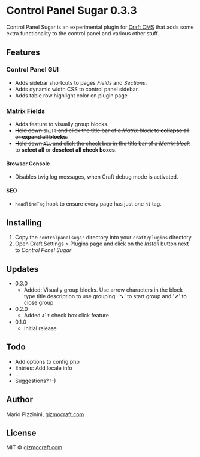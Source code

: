 # Control Panel Sugar 0.3.3

Control Panel Sugar is an experimental plugin for [Craft CMS](https://craftcms.com/) that adds some extra functionality to the control panel and various other stuff.

## Features

### Control Panel GUI

* Adds sidebar shortcuts to pages _Fields_ and _Sections_.
* Adds dynamic width CSS to control panel sidebar.
* Adds table row highlight color on plugin page

### Matrix Fields

* Adds feature to visually group blocks.
* ~~Hold down `Shift` and click the title bar of a _Matrix block_ to **collapse all** or **expand all blocks**.~~
* ~~Hold down `Alt` and click the check box in the title bar of a _Matrix block_ to **select all** or **deselect all check boxes**.~~

#### Browser Console

* Disables twig log messages, when Craft debug mode is activated.

#### SEO

* `headlineTag` hook to ensure every page has just one `h1` tag.

## Installing

1. Copy the `controlpanelsugar` directory into your `craft/plugins` directory
1. Open Craft Settings > Plugins page and click on the _Install_ button next to _Control Panel Sugar_

## Updates

* 0.3.0
  * Added: Visually group blocks. Use arrow characters in the block type title description to use grouping: '➘' to start group and '➚' to close group
* 0.2.0
  * Added `Alt` check box click feature
* 0.1.0
  * Initial release

## Todo

* Add options to config.php
* Entries: Add locale info
* …
* Suggestions? :-)

## Author

Mario Pizzinini, [gizmocraft.com](https://gizmocraft.com/)

## License

MIT © [gizmocraft.com](https://gizmocraft.com/)